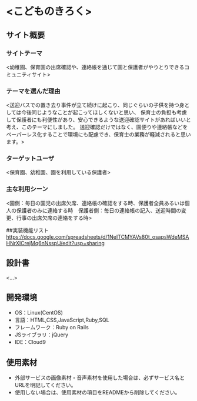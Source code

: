 # <こどものきろく>

## サイト概要
### サイトテーマ
<幼稚園、保育園の出席確認や、連絡帳を通じて園と保護者がやりとりできるコミュニティサイト>

### テーマを選んだ理由
<送迎バスでの置き去り事件が立て続けに起こり、同じぐらいの子供を持つ身としては今後同じようなことが起こってほしくないと思い、
保育士の負担も考慮して保護者にも利便性があり、安心できるような送迎確認サイトがあればいいと考え、このテーマにしました。
送迎確認だけではなく、園便りや連絡帳などをペーパーレス化することで環境にも配慮でき、保育士の業務が軽減されると思います。>

### ターゲットユーザ
<保育園、幼稚園、園を利用している保護者>

### 主な利用シーン
<園側：毎日の園児の出席欠席、連絡帳の確認をする時、保護者全員あるいは個人の保護者のみに連絡する時　保護者側：毎日の連絡帳の記入、送迎時間の変更、行事の出席欠席の連絡をする時>

##実装機能リスト
https://docs.google.com/spreadsheets/d/1NeITCMYAVs80t_osapsWdeMSAHNrXICrejMq6nNsspU/edit?usp=sharing

## 設計書
<...>

## 開発環境
- OS：Linux(CentOS)
- 言語：HTML,CSS,JavaScript,Ruby,SQL
- フレームワーク：Ruby on Rails
- JSライブラリ：jQuery
- IDE：Cloud9

## 使用素材
- 外部サービスの画像素材・音声素材を使用した場合は、必ずサービス名とURLを明記してください。
- 使用しない場合は、使用素材の項目をREADMEから削除してください。
